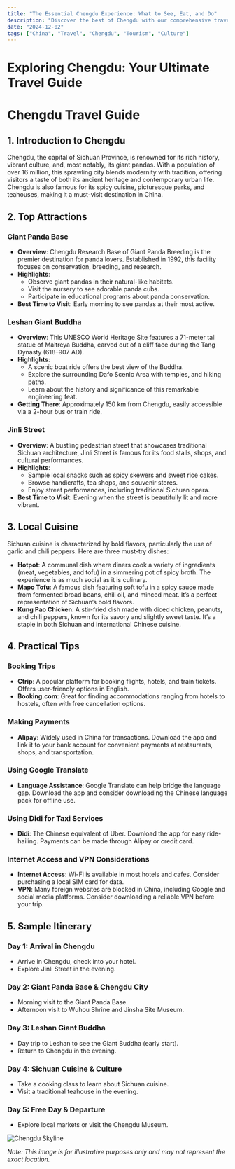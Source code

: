 ```yaml
---
title: "The Essential Chengdu Experience: What to See, Eat, and Do"
description: "Discover the best of Chengdu with our comprehensive travel guide. Explore top attractions, savor local cuisine, and get insider tips for an unforgettable Chinese adventure."
date: "2024-12-02"
tags: ["China", "Travel", "Chengdu", "Tourism", "Culture"]
---
```


# Exploring Chengdu: Your Ultimate Travel Guide

# Chengdu Travel Guide

## 1. Introduction to Chengdu
Chengdu, the capital of Sichuan Province, is renowned for its rich history, vibrant culture, and, most notably, its giant pandas. With a population of over 16 million, this sprawling city blends modernity with tradition, offering visitors a taste of both its ancient heritage and contemporary urban life. Chengdu is also famous for its spicy cuisine, picturesque parks, and teahouses, making it a must-visit destination in China.

## 2. Top Attractions

### Giant Panda Base
- **Overview**: Chengdu Research Base of Giant Panda Breeding is the premier destination for panda lovers. Established in 1992, this facility focuses on conservation, breeding, and research.
- **Highlights**:
  - Observe giant pandas in their natural-like habitats.
  - Visit the nursery to see adorable panda cubs.
  - Participate in educational programs about panda conservation.
- **Best Time to Visit**: Early morning to see pandas at their most active.

### Leshan Giant Buddha
- **Overview**: This UNESCO World Heritage Site features a 71-meter tall statue of Maitreya Buddha, carved out of a cliff face during the Tang Dynasty (618–907 AD).
- **Highlights**:
  - A scenic boat ride offers the best view of the Buddha.
  - Explore the surrounding Dafo Scenic Area with temples, and hiking paths.
  - Learn about the history and significance of this remarkable engineering feat.
- **Getting There**: Approximately 150 km from Chengdu, easily accessible via a 2-hour bus or train ride.

### Jinli Street
- **Overview**: A bustling pedestrian street that showcases traditional Sichuan architecture, Jinli Street is famous for its food stalls, shops, and cultural performances.
- **Highlights**:
  - Sample local snacks such as spicy skewers and sweet rice cakes.
  - Browse handicrafts, tea shops, and souvenir stores.
  - Enjoy street performances, including traditional Sichuan opera.
- **Best Time to Visit**: Evening when the street is beautifully lit and more vibrant.

## 3. Local Cuisine
Sichuan cuisine is characterized by bold flavors, particularly the use of garlic and chili peppers. Here are three must-try dishes:

- **Hotpot**: A communal dish where diners cook a variety of ingredients (meat, vegetables, and tofu) in a simmering pot of spicy broth. The experience is as much social as it is culinary.
- **Mapo Tofu**: A famous dish featuring soft tofu in a spicy sauce made from fermented broad beans, chili oil, and minced meat. It’s a perfect representation of Sichuan’s bold flavors.
- **Kung Pao Chicken**: A stir-fried dish made with diced chicken, peanuts, and chili peppers, known for its savory and slightly sweet taste. It’s a staple in both Sichuan and international Chinese cuisine.

## 4. Practical Tips

### Booking Trips
- **Ctrip**: A popular platform for booking flights, hotels, and train tickets. Offers user-friendly options in English.
- **Booking.com**: Great for finding accommodations ranging from hotels to hostels, often with free cancellation options.

### Making Payments
- **Alipay**: Widely used in China for transactions. Download the app and link it to your bank account for convenient payments at restaurants, shops, and transportation.

### Using Google Translate
- **Language Assistance**: Google Translate can help bridge the language gap. Download the app and consider downloading the Chinese language pack for offline use.

### Using Didi for Taxi Services
- **Didi**: The Chinese equivalent of Uber. Download the app for easy ride-hailing. Payments can be made through Alipay or credit card.

### Internet Access and VPN Considerations
- **Internet Access**: Wi-Fi is available in most hotels and cafes. Consider purchasing a local SIM card for data.
- **VPN**: Many foreign websites are blocked in China, including Google and social media platforms. Consider downloading a reliable VPN before your trip.

## 5. Sample Itinerary

### Day 1: Arrival in Chengdu
- Arrive in Chengdu, check into your hotel.
- Explore Jinli Street in the evening.

### Day 2: Giant Panda Base & Chengdu City
- Morning visit to the Giant Panda Base.
- Afternoon visit to Wuhou Shrine and Jinsha Site Museum.

### Day 3: Leshan Giant Buddha
- Day trip to Leshan to see the Giant Buddha (early start).
- Return to Chengdu in the evening.

### Day 4: Sichuan Cuisine & Culture
- Take a cooking class to learn about Sichuan cuisine.
- Visit a traditional teahouse in the evening.

### Day 5: Free Day & Departure
- Explore local markets or visit the Chengdu Museum.

<img src="https://source.unsplash.com/1600x900/?Chengdu,cityscape" alt="Chengdu Skyline" loading="lazy">

*Note: This image is for illustrative purposes only and may not represent the exact location.*

